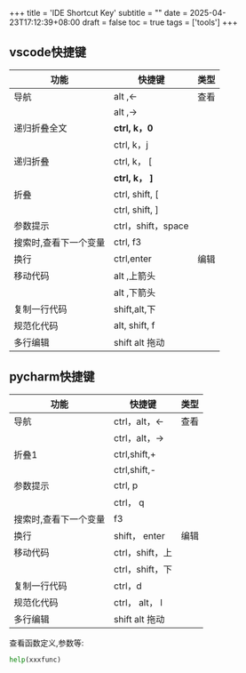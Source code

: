+++
title = 'IDE Shortcut Key'
subtitle = ""
date = 2025-04-23T17:12:39+08:00
draft = false
toc = true
tags = ['tools']
+++



## vscode快捷键

| 功能                  | 快捷键             | 类型 |
| --------------------- | ------------------ | ---- |
| 导航                  | alt ,<-            | 查看 |
|                       | alt ,->            |      |
| 递归折叠全文          | **ctrl, k，0**     |      |
|                       | ctrl, k，j         |      |
| 递归折叠              | ctrl, k， [        |      |
|                       | **ctrl, k， ]**    |      |
| 折叠                  | ctrl, shift, [     |      |
|                       | ctrl, shift, ]     |      |
| 参数提示              | ctrl，shift，space |      |
| 搜索时,查看下一个变量 | ctrl, f3           |      |
| 换行                  | ctrl,enter         | 编辑 |
| 移动代码              | alt ,上箭头        |      |
|                       | alt ,下箭头        |      |
| 复制一行代码          | shift,alt,下       |      |
| 规范化代码            | alt, shift, f      |      |
| 多行编辑              | shift alt 拖动     |      |


## pycharm快捷键

| 功能                  | 快捷键          | 类型 |
| --------------------- | --------------- | ---- |
| 导航                  | ctrl，alt，<-   | 查看 |
|                       | ctrl，alt，->   |      |
| 折叠1                 | ctrl,shift,+    |      |
|                       | ctrl,shift,-    |      |
| 参数提示              | ctrl, p         |      |
|                       | ctrl， q        |      |
| 搜索时,查看下一个变量 | f3              |      |
| 换行                  | shift， enter   | 编辑 |
| 移动代码              | ctrl，shift，上 |      |
|                       | ctrl，shift，下 |      |
| 复制一行代码          | ctrl，d         |      |
| 规范化代码            | ctrl， alt， l  |      |
| 多行编辑              | shift alt 拖动  |      |


查看函数定义,参数等:

```python
help(xxxfunc)
```